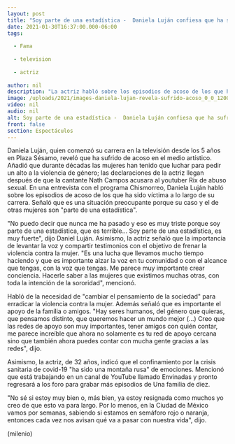 ```yaml
---
layout: post
title: "Soy parte de una estadística -  Daniela Luján confiesa que ha sufrido de acoso"
date: 2021-01-30T16:37:00.000-06:00
tags:
  
  - Fama
  
  - television
  
  - actriz
  
author: nil
description: "La actriz habló sobre los episodios de acoso de los que ha sido víctima a lo largo de su carrera. "
image: /uploads/2021/images-daniela-lujan-revela-sufrido-acoso_0_0_1200_747.jpg
video: nil
audio: nil
alt: Soy parte de una estadística -  Daniela Luján confiesa que ha sufrido de acoso
front: false
section: Espectáculos
---
```


Daniela Luján, quien comenzó su carrera en la televisión desde los 5 años en Plaza Sésamo, reveló que ha sufrido de acoso en el medio artístico. Añadió que durante décadas las mujeres han tenido que luchar para pedir un alto a la violencia de género; las declaraciones de la actriz llegan después de que la cantante Nath Campos acusara al youtuber Rix de abuso sexual. En una entrevista con el programa Chismorreo, Daniela Luján habló sobre los episodios de acoso de los que ha sido víctima a lo largo de su carrera. Señaló que es una situación preocupante porque su caso y el de otras mujeres son "parte de una estadística". 

"No puedo decir que nunca me ha pasado y eso es muy triste porque soy parte de una estadística, que es terrible... Soy parte de una estadística, es muy fuerte", dijo Daniel Luján.  Asimismo, la actriz señaló que la importancia de levantar la voz y compartir testimonios con el objetivo de frenar la violencia contra la mujer.  "Es una lucha que llevamos mucho tiempo haciendo y que es importante alzar la voz en tu comunidad o con el alcance que tengas, con la voz que tengas. Me parece muy importante crear conciencia. Hacerle saber a las mujeres que existimos muchas otras, con toda la intención de la sororidad", mencionó.  

Habló de la necesidad de "cambiar el pensamiento de la sociedad" para erradicar la violencia contra la mujer. Además señaló que es importante el apoyo de la familia o amigos. 
"Hay seres humanos, del género que quieras, que pensamos distinto, que queremos hacer un mundo mejor (...) Creo que las redes de apoyo son muy importantes, tener amigos con quién contar, me parece increíble que ahora no solamente es tu red de apoyo cercana sino que también ahora puedes contar con mucha gente gracias a las redes", dijo.

Asimismo, la actriz, de 32 años, indicó que el confinamiento por la crisis sanitaria de covid-19 "ha sido una montaña rusa" de emociones. Mencionó que está trabajando en un canal de YouTube llamado Envinadas y pronto regresará a los foro para grabar más episodios de Una familia de diez.

"No sé si estoy muy bien o, más bien, ya estoy resignada como muchos yo creo de que esto va para largo. Por lo menos, en la Ciudad de México vamos por semanas, sabiendo si estamos en semáforo rojo o naranja, entonces cada vez nos avisan qué va a pasar con nuestra vida", dijo.

(milenio)  


